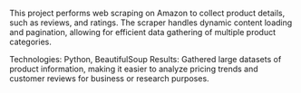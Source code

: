 This project performs web scraping on Amazon to collect product details, such as reviews, and ratings. The scraper handles dynamic content loading and pagination, allowing for efficient data gathering of multiple product categories.

Technologies: Python, BeautifulSoup 
Results: Gathered large datasets of product information, making it easier to analyze pricing trends and customer reviews for business or research purposes.
